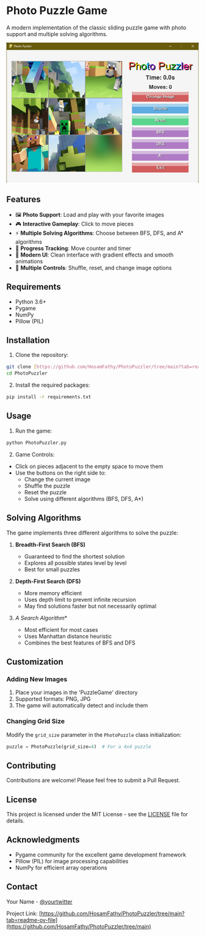 # Photo Puzzle Game

A modern implementation of the classic sliding puzzle game with photo support and multiple solving algorithms.

![Game Screenshot](screenshot.png)

## Features

- 🖼️ **Photo Support**: Load and play with your favorite images
- 🎮 **Interactive Gameplay**: Click to move pieces
- ⚡ **Multiple Solving Algorithms**: Choose between BFS, DFS, and A* algorithms
- 🎯 **Progress Tracking**: Move counter and timer
- 🎨 **Modern UI**: Clean interface with gradient effects and smooth animations
- 🔄 **Multiple Controls**: Shuffle, reset, and change image options

## Requirements

- Python 3.6+
- Pygame
- NumPy
- Pillow (PIL)

## Installation

1. Clone the repository:
```bash
git clone [https://github.com/HosamFathy/PhotoPuzzler/tree/main?tab=readme-ov-file](https://github.com/HosamFathy/PhotoPuzzler/tree/main)
cd PhotoPuzzler
```

2. Install the required packages:
```bash
pip install -r requirements.txt
```

## Usage

1. Run the game:
```bash
python PhotoPuzzler.py
```

2. Game Controls:
- Click on pieces adjacent to the empty space to move them
- Use the buttons on the right side to:
  - Change the current image
  - Shuffle the puzzle
  - Reset the puzzle
  - Solve using different algorithms (BFS, DFS, A*)

## Solving Algorithms

The game implements three different algorithms to solve the puzzle:

1. **Breadth-First Search (BFS)**
   - Guaranteed to find the shortest solution
   - Explores all possible states level by level
   - Best for small puzzles

2. **Depth-First Search (DFS)**
   - More memory efficient
   - Uses depth limit to prevent infinite recursion
   - May find solutions faster but not necessarily optimal

3. **A* Search Algorithm**
   - Most efficient for most cases
   - Uses Manhattan distance heuristic
   - Combines the best features of BFS and DFS


## Customization

### Adding New Images
1. Place your images in the 'PuzzleGame' directory
2. Supported formats: PNG, JPG
3. The game will automatically detect and include them

### Changing Grid Size
Modify the `grid_size` parameter in the `PhotoPuzzle` class initialization:
```python
puzzle = PhotoPuzzle(grid_size=4)  # For a 4x4 puzzle
```

## Contributing

Contributions are welcome! Please feel free to submit a Pull Request.

## License

This project is licensed under the MIT License - see the [LICENSE](LICENSE) file for details.

## Acknowledgments

- Pygame community for the excellent game development framework
- Pillow (PIL) for image processing capabilities
- NumPy for efficient array operations

## Contact

Your Name - [@yourtwitter](https://twitter.com/yourtwitter)

Project Link: [https://github.com/HosamFathy/PhotoPuzzler/tree/main?tab=readme-ov-file](https://github.com/HosamFathy/PhotoPuzzler/tree/main)

